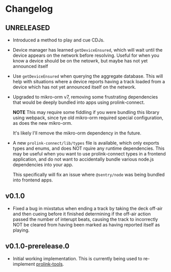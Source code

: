 # Changelog

## UNRELEASED

* Introduced a method to play and cue CDJs.

* Device manager has learned `getDeviceEnsured`, which will wait until the
  device appears on the network before resolving. Useful for when you know a
  device should be on the netowrk, but maybe has not yet announced itself

* Use `getDeviceEnsured` when querying the aggregate database. This will help
  with situations where a device reports having a track loaded from a device
  which has not yet announced itself on the network.

* Upgraded to mikro-orm v7, removing some frustrating dependencies that would
  be deeply bundled into apps using prolink-connect.

  **NOTE** This may require some fiddling if you were bundling this library
  using webpack, since tye old mikro-orm required special configuration, as
  does the new mikro-orm.

  It's likely I'll remove the mikro-orm dependency in the future.

* A new `prolink-connect/lib/types` file is available, which only exports types
  and enums, and does NOT rquire any runtime dependencies. This may be useful
  when you want to use prolink-connect types in a frontend application, and do
  not want to accidentally bundle various node.js dependencies into your app.

  This specifically will fix an issue where `@sentry/node` was being bundled
  into frontend apps.

## v0.1.0

* Fixed a bug in mixstatus when ending a track by taking the deck off-air and
  then cueing before it finished determining if the off-air action passed the
  number of interupt beats, causing the track to incorrectly NOT be cleared
  from having been marked as having reported itself as playing.

## v0.1.0-prerelease.0

* Initial working implementation. This is currently being used to re-implement
  [prolink-tools](https://github.com/evanpurkhiser/prolink-tools).
